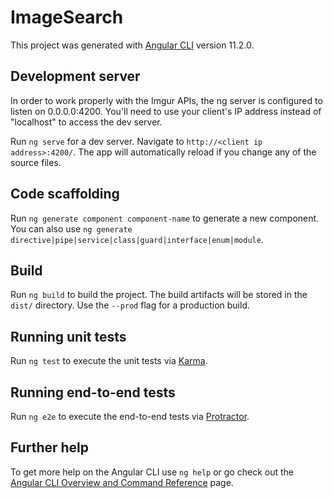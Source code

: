 # ImageSearch

This project was generated with [Angular CLI](https://github.com/angular/angular-cli) version 11.2.0.

## Development server

In order to work properly with the Imgur APIs, the ng server is configured to listen on 0.0.0.0:4200. You'll need to use your client's IP address instead of "localhost"
to access the dev server.

Run `ng serve` for a dev server. Navigate to `http://<client ip address>:4200/`. The app will automatically reload if you change any of the source files.

## Code scaffolding

Run `ng generate component component-name` to generate a new component. You can also use `ng generate directive|pipe|service|class|guard|interface|enum|module`.

## Build

Run `ng build` to build the project. The build artifacts will be stored in the `dist/` directory. Use the `--prod` flag for a production build.

## Running unit tests

Run `ng test` to execute the unit tests via [Karma](https://karma-runner.github.io).

## Running end-to-end tests

Run `ng e2e` to execute the end-to-end tests via [Protractor](http://www.protractortest.org/).

## Further help

To get more help on the Angular CLI use `ng help` or go check out the [Angular CLI Overview and Command Reference](https://angular.io/cli) page.
